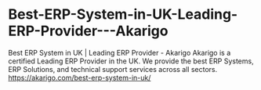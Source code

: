 # Best-ERP-System-in-UK-Leading-ERP-Provider---Akarigo
Best ERP System in UK | Leading ERP Provider - Akarigo
Akarigo is a certified Leading ERP Provider in the UK. We provide the best ERP Systems, ERP Solutions, and technical support services across all sectors.
https://akarigo.com/best-erp-system-in-uk/
